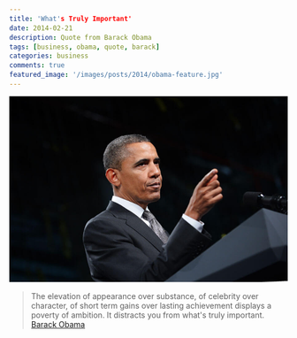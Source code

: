```yaml
---
title: 'What's Truly Important'
date: 2014-02-21
description: Quote from Barack Obama
tags: [business, obama, quote, barack]
categories: business
comments: true
featured_image: '/images/posts/2014/obama-feature.jpg'
---
```


![](/images/posts/2014/obama.jpg)

> The elevation of appearance over substance, of celebrity over character, of short term gains over lasting achievement displays a poverty of ambition. It distracts you from what's truly important.
> [Barack Obama](https://en.wikipedia.org/wiki/Barack_Obama)